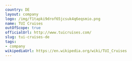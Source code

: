 ```yaml
---
country: DE
layout: company
logo: /img/f1tapki9drof65jcsuk4q6eqsmio.png
name: TUI Cruises
outOfScope: true
officialUrl: http://www.tuicruises.com/
slug: tui-cruises-de
tags:
- company
wikipediaUrl: https://en.wikipedia.org/wiki/TUI_Cruises
---
```

